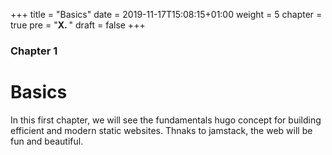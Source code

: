 +++
title = "Basics"
date = 2019-11-17T15:08:15+01:00
weight = 5
chapter = true
pre = "<b>X. </b>"
draft = false
+++

### Chapter 1

# Basics

In this first chapter, we will see the fundamentals hugo concept for building efficient and modern static websites. Thnaks to jamstack, the web will be fun and beautiful.
